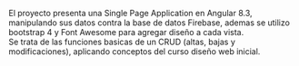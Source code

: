 El proyecto presenta una Single Page Application en Angular 8.3, manipulando sus datos contra la base de datos Firebase, ademas se utilizo bootstrap 4 y Font Awesome para agregar diseño a cada vista.   
Se trata de las funciones basicas de un CRUD (altas, bajas y modificaciones), aplicando conceptos del curso diseño web inicial. 
